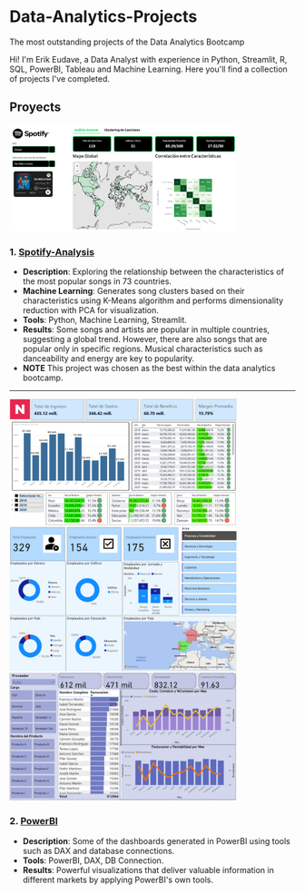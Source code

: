 # Data-Analytics-Projects
The most outstanding projects of the Data Analytics Bootcamp

Hi! I'm Erik Eudave, a Data Analyst with experience in Python, Streamlit, R, SQL, PowerBI, Tableau and Machine Learning.
Here you'll find a collection of projects I've completed.

## Proyects

<img src="Spotify-Analysis/preview_spotify.png" alt="Dashboard Preview" width="400"/>

### 1. [Spotify-Analysis](Spotify-Analysis/)
- **Description**: Exploring the relationship between the characteristics of the most popular songs in 73 countries.
- **Machine Learning**: Generates song clusters based on their characteristics using K-Means algorithm and performs dimensionality reduction with PCA for visualization.
- **Tools**: Python, Machine Learning, Streamlit.
- **Results**: Some songs and artists are popular in multiple countries, suggesting a global trend. However, there are also songs that are popular only in specific regions. Musical characteristics such as danceability and energy are key to popularity.
- **NOTE** This project was chosen as the best within the data analytics bootcamp.

---

<img src="PowerBI\Dashboard-Finanzas/preview_dashboardfin.png" alt="Dashboard Preview" width="400"/>
<img src="PowerBI\Dashboard-RH/preview_dashboardrh.png" alt="Dashboard Preview" width="400"/>
<img src="PowerBI\Dashboard-Supermercado/preview_supermercado.png" alt="Dashboard Preview" width="400"/>

### 2. [PowerBI](PowerBI/)
- **Description**: Some of the dashboards generated in PowerBI using tools such as DAX and database connections.
- **Tools**: PowerBI, DAX, DB Connection.
- **Results**: Powerful visualizations that deliver valuable information in different markets by applying PowerBI's own tools.
